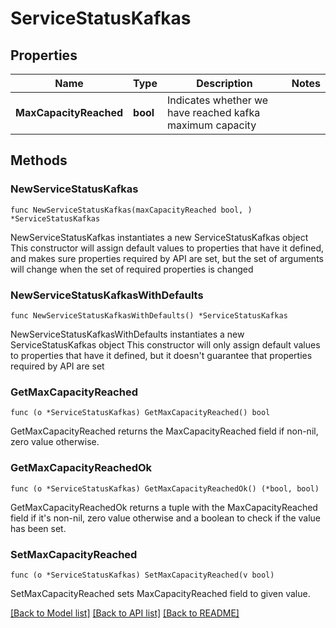 # ServiceStatusKafkas

## Properties

Name | Type | Description | Notes
------------ | ------------- | ------------- | -------------
**MaxCapacityReached** | **bool** | Indicates whether we have reached kafka maximum capacity | 


## Methods

### NewServiceStatusKafkas

`func NewServiceStatusKafkas(maxCapacityReached bool, ) *ServiceStatusKafkas`

NewServiceStatusKafkas instantiates a new ServiceStatusKafkas object
This constructor will assign default values to properties that have it defined,
and makes sure properties required by API are set, but the set of arguments
will change when the set of required properties is changed

### NewServiceStatusKafkasWithDefaults

`func NewServiceStatusKafkasWithDefaults() *ServiceStatusKafkas`

NewServiceStatusKafkasWithDefaults instantiates a new ServiceStatusKafkas object
This constructor will only assign default values to properties that have it defined,
but it doesn't guarantee that properties required by API are set


### GetMaxCapacityReached

`func (o *ServiceStatusKafkas) GetMaxCapacityReached() bool`

GetMaxCapacityReached returns the MaxCapacityReached field if non-nil, zero value otherwise.

### GetMaxCapacityReachedOk

`func (o *ServiceStatusKafkas) GetMaxCapacityReachedOk() (*bool, bool)`

GetMaxCapacityReachedOk returns a tuple with the MaxCapacityReached field if it's non-nil, zero value otherwise
and a boolean to check if the value has been set.

### SetMaxCapacityReached

`func (o *ServiceStatusKafkas) SetMaxCapacityReached(v bool)`

SetMaxCapacityReached sets MaxCapacityReached field to given value.




[[Back to Model list]](../README.md#documentation-for-models) [[Back to API list]](../README.md#documentation-for-api-endpoints) [[Back to README]](../README.md)

